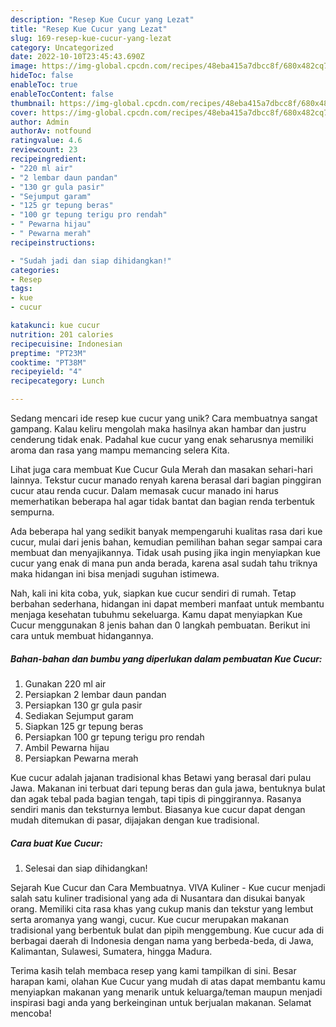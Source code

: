 ```yaml
---
description: "Resep Kue Cucur yang Lezat"
title: "Resep Kue Cucur yang Lezat"
slug: 169-resep-kue-cucur-yang-lezat
category: Uncategorized
date: 2022-10-10T23:45:43.690Z
image: https://img-global.cpcdn.com/recipes/48eba415a7dbcc8f/680x482cq70/kue-cucur-foto-resep-utama.jpg
hideToc: false
enableToc: true
enableTocContent: false
thumbnail: https://img-global.cpcdn.com/recipes/48eba415a7dbcc8f/680x482cq70/kue-cucur-foto-resep-utama.jpg
cover: https://img-global.cpcdn.com/recipes/48eba415a7dbcc8f/680x482cq70/kue-cucur-foto-resep-utama.jpg
author: Admin
authorAv: notfound
ratingvalue: 4.6
reviewcount: 23
recipeingredient:
- "220 ml air"
- "2 lembar daun pandan"
- "130 gr gula pasir"
- "Sejumput garam"
- "125 gr tepung beras"
- "100 gr tepung terigu pro rendah"
- " Pewarna hijau"
- " Pewarna merah"
recipeinstructions:

- "Sudah jadi dan siap dihidangkan!"
categories:
- Resep
tags:
- kue
- cucur

katakunci: kue cucur 
nutrition: 201 calories
recipecuisine: Indonesian
preptime: "PT23M"
cooktime: "PT38M"
recipeyield: "4"
recipecategory: Lunch

---
```





Sedang mencari ide resep kue cucur yang unik? Cara membuatnya sangat gampang. Kalau keliru mengolah maka hasilnya akan hambar dan justru cenderung tidak enak. Padahal kue cucur yang enak seharusnya memiliki aroma dan rasa yang mampu memancing selera Kita.





Lihat juga cara membuat Kue Cucur Gula Merah dan masakan sehari-hari lainnya. Tekstur cucur manado renyah karena berasal dari bagian pinggiran cucur atau renda cucur. Dalam memasak cucur manado ini harus memerhatikan beberapa hal agar tidak bantat dan bagian renda terbentuk sempurna.

Ada beberapa hal yang sedikit banyak mempengaruhi kualitas rasa dari kue cucur, mulai dari jenis bahan, kemudian pemilihan bahan segar sampai cara membuat dan menyajikannya. Tidak usah pusing jika ingin menyiapkan kue cucur yang enak di mana pun anda berada, karena asal sudah tahu triknya maka hidangan ini bisa menjadi suguhan istimewa.






Nah, kali ini kita coba, yuk, siapkan kue cucur sendiri di rumah. Tetap berbahan sederhana, hidangan ini dapat memberi manfaat untuk membantu menjaga kesehatan tubuhmu sekeluarga. Kamu dapat menyiapkan Kue Cucur menggunakan 8 jenis bahan dan 0 langkah pembuatan. Berikut ini cara untuk membuat hidangannya.

<!--inarticleads1-->

##### Bahan-bahan dan bumbu yang diperlukan dalam pembuatan Kue Cucur:

1. Gunakan 220 ml air
1. Persiapkan 2 lembar daun pandan
1. Persiapkan 130 gr gula pasir
1. Sediakan Sejumput garam
1. Siapkan 125 gr tepung beras
1. Persiapkan 100 gr tepung terigu pro rendah
1. Ambil  Pewarna hijau
1. Persiapkan  Pewarna merah


Kue cucur adalah jajanan tradisional khas Betawi yang berasal dari pulau Jawa. Makanan ini terbuat dari tepung beras dan gula jawa, bentuknya bulat dan agak tebal pada bagian tengah, tapi tipis di pinggirannya. Rasanya sendiri manis dan teksturnya lembut. Biasanya kue cucur dapat dengan mudah ditemukan di pasar, dijajakan dengan kue tradisional. 

<!--inarticleads2-->

##### Cara buat Kue Cucur:


1. Selesai dan siap dihidangkan!

Sejarah Kue Cucur dan Cara Membuatnya. VIVA Kuliner - Kue cucur menjadi salah satu kuliner tradisional yang ada di Nusantara dan disukai banyak orang. Memiliki cita rasa khas yang cukup manis dan tekstur yang lembut serta aromanya yang wangi, cucur. Kue cucur merupakan makanan tradisional yang berbentuk bulat dan pipih menggembung. Kue cucur ada di berbagai daerah di Indonesia dengan nama yang berbeda-beda, di Jawa, Kalimantan, Sulawesi, Sumatera, hingga Madura. 

Terima kasih telah membaca resep yang kami tampilkan di sini. Besar harapan kami, olahan Kue Cucur yang mudah di atas dapat membantu kamu menyiapkan makanan yang menarik untuk keluarga/teman maupun menjadi inspirasi bagi anda yang berkeinginan untuk berjualan makanan. Selamat mencoba!
